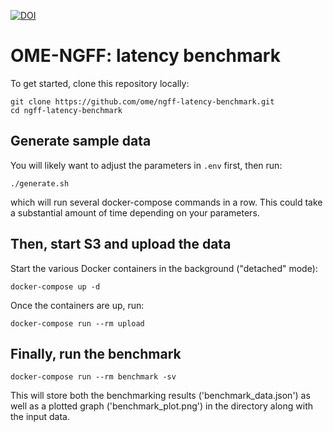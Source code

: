 [![DOI](https://zenodo.org/badge/329595844.svg)](https://zenodo.org/badge/latestdoi/329595844)

# OME-NGFF: latency benchmark

To get started, clone this repository locally:
```
git clone https://github.com/ome/ngff-latency-benchmark.git
cd ngff-latency-benchmark
```

## Generate sample data

You will likely want to adjust the parameters in `.env` first, then run:

```
./generate.sh
```

which will run several docker-compose commands in a row. This could take
a substantial amount of time depending on your parameters.


## Then, start S3 and upload the data

Start the various Docker containers in the background ("detached" mode):
```
docker-compose up -d
```

Once the containers are up, run:
```
docker-compose run --rm upload
```

## Finally, run the benchmark

```
docker-compose run --rm benchmark -sv
```

This will store both the benchmarking results ('benchmark_data.json') as well as a plotted graph
('benchmark_plot.png') in the directory along with the input data.
